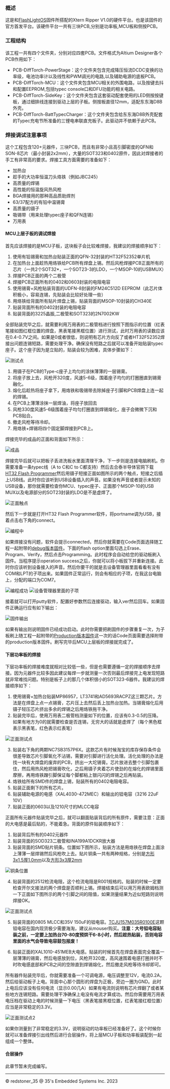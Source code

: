 ### 概述

这是和[FlashLightOS](https://gitee.com/redstoner-thirty-five/flash-light-os "固件地址")固件所搭配的Xtern Ripper V1.0的硬件平台。也是该固件的官方首发平台。该硬件平台一共有三块PCB,分别是功率板,MCU板和侧按PCB。

### 工程结构

该工程一共有四个文件夹，分别对应四套PCB。文件格式为Altium Designer各个PCB作用如下：

+ PCB-DiffTorch-PowerStage：这个文件夹包含完成降压恒流DCDC变换的功率级，电池功率计以及线性和PWM调光的电路,以及辅助电源的底板PCB。
+ PCB-DiffTorch-MCU：这个文件夹包含MCU相关的外围电路，以及按键去抖和配置EEPROM,包括typec console口和DFU功能的相关电路。
+ PCB-DiffTorch-SideKey：这个文件夹包含这套驱动配套使用的LED侧按按键板，通过细排线连接到驱动上层的子板。侧按板直径12mm，适配东东海D8B外壳。
+ PCB-DiffTorch-BattTypecCharger：这个文件夹包含给东东海D8B外壳配套的Typec充电节所准备的三锂电串联直充板子。此驱动并不依赖于此PCB。

### 焊接调试注意事项

这个工程包含120+元器件，三块PCB，而且有非常小且高引脚密度的QFN和SON-8芯片（最小封装2x2mm），大量的SOT323和0402原件，因此对焊接者的手工有非常高的要求。焊接工具方面需要的准备如下：

+ 加热台
+ 趁手的大功率恒温刀头烙铁（例如JBC245）
+ 高质量的焊锡
+ 高性能的恒温旋风热风枪
+ BGA焊接用的那种高品质助焊剂
+ 63/37配方的有铅中温锡膏
+ 高质量的镊子
+ 吸锡带（用来处理typec座子和QFN连锡）
+ 万用表

#### MCU上层子板的调试焊接

首先应该焊接的是MCU子板，这块板子会比较难焊接，我建议的焊接顺序如下：

1. 使用有铅锡膏和加热台贴装正面的QFN-32封装的HT32F52352单片机
2. 在加热台上面趁热用烙铁给PCB所有焊盘上锡。然后风枪焊接PCB正面所有的芯片（一共2个SOT32*，一个SOT23-3的LDO，一个MSOP-10的USBMUX）
3. 焊接PCB正面的两个二极管
4. 焊接PCB正面所有的0402和0603封装的电阻电容
5. 使用锡膏+风枪贴装背面的UDFN-8封装的FM24C512D EEPROM（此芯片体积极小，容易连锡，先贴装会比较好处理一些）
6. 用烙铁给背面所有贴片焊盘上锡，贴装背面的MSOP-10封装的CH340E
7. 贴装背面所有的0402封装的电阻电容
8. 贴装背面的3225晶振,二极管和SOT323的2N7002KW

全部贴装完毕之后，就需要利用万用表的二极管档进行按照下图指示的位置（红表笔接如图红框位置的焊盘，黑表笔接黑框位置）进行测试，此时万用表的读数应该在0.4-0.7V之间。如果是0或者很低，则说明有芯片方向反了或者HT32F52352焊接出问题连锡短路，需要处理干净。确保没有短路之后就可以准备开始贴装typec座子。这个座子因为是立贴的，贴装会较为困难，具体步骤如下：

![测试点](img/4.jpg)

1. 用镊子在PCB的Type-c座子上均匀的涂抹薄薄的一层锡膏。
2. 将座子放上去，风枪开320度，风速5-6级，围着座子均匀的打圈圈直到锡膏融化。
3. 熔化后趁热将座子拿下，用烙铁和吸锡带去除掉座子引脚和PCB焊盘上连一起的焊锡。
4. 在PCB上薄薄涂抹一层焊油，将座子放回去
5. 风枪330度风速5-6级围着座子均匀打圈直到焊锡熔化，座子会微微下沉和PCB贴合。
6. 撤走风枪等待冷却。
7. 用烙铁+焊锡将四个固定脚焊接到PCB上。

焊接完毕的成品的正面和背面如下所示：

![成品](img/1.jpg)

焊接完毕后就可以把板子丢进洗板水里面清理干净，下一步则是连接电脑刷机。你需要准备一条typec线（A to C和C to C都支持）然后去合泰半导体官网下载[HT32 Flash Programmer](https://www.holtek.com.cn/documents/10179/6393521/HT32_Flash_Programmer_v109d.exe "HT32 Programmer")然后用镊子短接正面如图所示的两个触点，短接之后插上USB线。此时你应该听到USB设备插入的声音。如果没有声音或者提示未知的USB设备，那你就需要检查你MCU、typec座子、正面那个MSOP-10的USB MUX以及电源部分的SOT23封装的LDO是不是虚焊了。

![正面触点](img/5.jpg)

然后下一步就是打开HT32 Flash Programmer软件，将portname调为USB，接着点击右下角的connect。

![编程中](img/6.jpg)

如果焊接没有问题，软件会提示connected，然后你就需要在Code页面选择随工程一起附带的[debug版本固件](/PCB-DiffTorch-MCU/Firmware/FlashLightOS-Debug-SBT90G2.hex "debug固件")。下面的flash option里面勾选上Erase、Program、Verify，然后点击Programming。此时程序会自动给您的驱动板刷入固件。当程序提示operation success之后，你就可以将小板拔下并重新连接。此时你应该听到设备接入的声音。然后你要干的就是去设备管理器里面看看有没有COM和LPT的子项出来。如果固件正常运行，则会有相应的子项，在我这台电脑上，分配的端口为COM7。

![编程成功](img/7.jpg)
![设备管理器里面的子项](img/8.jpg)

接着就可以打开putty软件，配置好参数然后连接驱动，输入ver然后回车。如果固件正确运行应有如下输出：

![固件输出](img/9.jpg)

如果有输出则说明固件已经成功启动。此时你需要把刷固件的步骤重复一次，为子板刷上随工程一起附带的[Production版本固件](/PCB-DiffTorch-MCU/Firmware/FlashLightOS-Production-SBT90G2.hex "production固件")这一次的话Code页面需要选择附带的production版本固件。刷写完毕后MCU上层板的焊接就完成了。

#### 下层功率板的焊接

下层功率板的焊接难度就相对比较低一些，但是也需要遵循一定的焊接顺序去焊接。因为元器件比较多因此建议每焊一步就测量一次否则最后焊接完上电发现短路就非常难找问题。特别是板子上的那几个体积很小的SOT323-6器件。我建议的焊接顺序如下：

1. 使用锡膏+加热台贴装MP86957，LT3741和AD5693RACPZ这三颗芯片。方法是在焊盘上点一点锡膏，芯片压上去然后丢上加热台加热。当锡膏熔化后用镊子轻压芯片挤出多余的焊锡之后用烙铁拖干净。
2. 贴装完毕后，使用万用表二极管档测量如下的位置，应该有0.3-0.5的压降。如果有地方为0的就需要检查是否连锡，无穷大的话就是虚焊了（每个黑色框表示黑表笔，红色表示红表笔）

![正面测试点](img/10.jpg)

3. 贴装右下角的两颗NC7SB3157P6X。这款芯片有时候淘宝的库存保存条件会很差导致芯片引脚氧化不沾锡，需要对引脚进行活化处理。活化处理的办法是找一块有大焊盘的废弃的PCB，挤出一大坨锡膏。芯片放进去整个引脚包裹住，然后用热风枪把锡膏吹化，之后用镊子夹着芯片使劲的在熔化的焊锡里面摩擦，再用烙铁蹭引脚保证每个脚都粘上银闪闪的焊锡之后再贴装。
4. 烙铁给所有SMD件的焊盘上锡，贴装所有的0402电阻电容。
5. 贴装正面剩下的所有芯片。
6. 贴装辅助电源的电感（XAL4030-472MEC）和输出的钽电容（3216 22uF 10V）
7. 贴装正面的0603以及1210尺寸的MLCC电容

正面所有元器件贴装完毕之后，就可以翻面贴装背后的所有原件，需要注意：正面的大电感是最后贴的，不能着急。背面的原件贴装顺序如下：

1. 贴装背后所有的0402元器件
2. 贴装背面的SOD323二极管和INA199A1DCKR放大器
3. 贴装背面的SMD贴片铜条。位置如下图所示，贴装方法是用烙铁在焊盘上面涂上薄薄一层焊锡然后风枪吹上去。贴片铜条一共有两种规格，分别是[方形3x1.5厚1.0mm](https://item.taobao.com/item.htm?spm=a1z09.2.0.0.5e312e8dNFkk1e&id=679291106491&_u=q3r5eurrbd39 "3x1.5厚1.0mm")以及[方形3x3厚2mm](https://item.taobao.com/item.htm?spm=a1z09.2.0.0.5e312e8dNFkk1e&id=679291106491&_u=q3r5eurrbd39 "3x1.5厚2.0mm")

![铜条位置](img/11.jpg)

4. 贴装背面的2512检流电阻，这个检流电阻是R001规格的。贴装的时候一定要检查开尔文接法的两个焊盘是否顺利上锡。焊接结束后可以用万用表欧姆档测一下正面如下图所示的两个引脚之间的阻值，如果测量结果为近似短路则说明焊接OK。

![正面测试点](img/12.jpg)

5. 贴装背面的0805 MLCC和35V 150uF的钽电容。[TCJU157M035R0100E](https://www.mouser.cn/ProductDetail/KYOCERA-AVX/TCJU157M035R0100E?qs=Rp5uXu7WBW9z8RZr358d7g%3D%3D)这颗钽电容在国内现货极少需要海淘，建议从mouser购买。**注意：大号钽电容贴装之前，一定要上加热台70-80度预烘干6-8小时，然后趁热贴装，否则电容里面的水气会导致电容鼓包报废！**

6. 贴装正面的XAL1010-451MEB大电感。贴装的时候首先在焊盘表面完全覆盖一层薄薄的锡膏，然后电感放到位，风枪开320度，高风速围着电感打圈并时不时吹电感底部和PCB之间的空隙直到焊锡熔化，然后撤走风枪等待冷却即可。

所有器件贴装完毕后，你就需要准备一个可调电源，电压调整至12V，电流0.2A，然后给驱动板子上电。背面中心那个圆形的焊盘为正极，旁边一圈为GND。此时上电后应该没有任何电流（显示0.00几A）如果有电流则说明有芯片焊翻了或者某些地方连锡短路。需要处理干净确保上电没有电流才算成功。然后你需要用万用表电压档在驱动上电的时候测量一下电压（黑表笔接黑框位置，红表笔接红框位置）应当是非常稳定的3.3V。

![正面测试点2](img/13.jpg)

如果你测量到了非常稳定的3.3V，说明驱动的功率板已经准备好了。这个时候你就可以准备焊接引出线然后进行合层操作，将上层MCU子板和功率板装配到一起组成一个整体。

#### 合层操作

此章节暂未完成编写。

----------------------------------------------------------------------------------------------------------------------------------
© redstoner_35 @ 35's Embedded Systems Inc.  2023